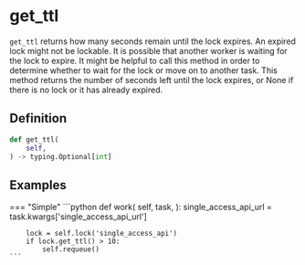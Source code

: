 # get_ttl

`get_ttl` returns how many seconds remain until the lock expires. An expired lock might not be lockable. It is possible that another worker is waiting for the lock to expire. It might be helpful to call this method in order to determine whether to wait for the lock or move on to another task. This method returns the number of seconds left until the lock expires, or None if there is no lock or it has already expired.


## Definition

```python
def get_ttl(
    self,
) -> typing.Optional[int]
```


## Examples

=== "Simple"
    ```python
    def work(
        self,
        task,
    ):
        single_access_api_url = task.kwargs['single_access_api_url']

        lock = self.lock('single_access_api')
        if lock.get_ttl() > 10:
            self.requeue()
    ```
